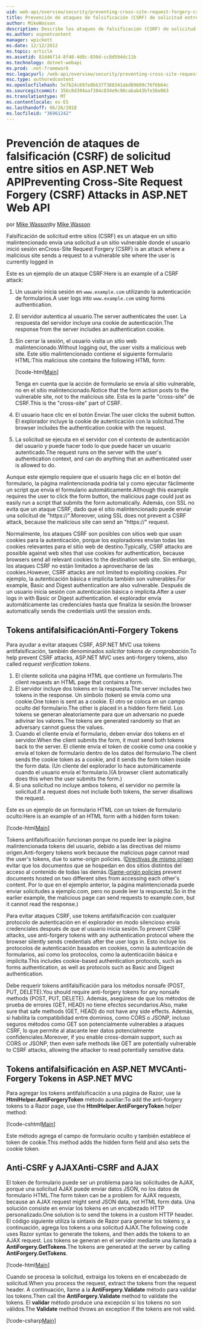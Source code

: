 ```yaml
---
uid: web-api/overview/security/preventing-cross-site-request-forgery-csrf-attacks
title: Prevención de ataques de falsificación (CSRF) de solicitud entre sitios en ASP.NET Web API | Documentos de Microsoft
author: MikeWasson
description: Describe los ataques de falsificación (CSRF) de solicitud entre sitios y cómo implementar medidas de anti-CSRF en ASP.NET Web API.
ms.author: aspnetcontent
manager: wpickett
ms.date: 12/12/2012
ms.topic: article
ms.assetid: 81d46f14-8f48-4d8c-830d-cc8d594dc11b
ms.technology: dotnet-webapi
ms.prod: .net-framework
msc.legacyurl: /web-api/overview/security/preventing-cross-site-request-forgery-csrf-attacks
msc.type: authoredcontent
ms.openlocfilehash: 5e7b24c697e0bb37f388341abd89609c76f6b64c
ms.sourcegitcommit: 356c8d394aaf384c834e9c90cabab43bfe36e063
ms.translationtype: MT
ms.contentlocale: es-ES
ms.lasthandoff: 06/26/2018
ms.locfileid: "36961242"
---
```

<a name="preventing-cross-site-request-forgery-csrf-attacks-in-aspnet-web-api"></a><span data-ttu-id="01235-103">Prevención de ataques de falsificación (CSRF) de solicitud entre sitios en ASP.NET Web API</span><span class="sxs-lookup"><span data-stu-id="01235-103">Preventing Cross-Site Request Forgery (CSRF) Attacks in ASP.NET Web API</span></span>
====================
<span data-ttu-id="01235-104">por [Mike Wasson](https://github.com/MikeWasson)</span><span class="sxs-lookup"><span data-stu-id="01235-104">by [Mike Wasson](https://github.com/MikeWasson)</span></span>

<span data-ttu-id="01235-105">Falsificación de solicitud entre sitios (CSRF) es un ataque en un sitio malintencionado envía una solicitud a un sitio vulnerable donde el usuario inició sesión en</span><span class="sxs-lookup"><span data-stu-id="01235-105">Cross-Site Request Forgery (CSRF) is an attack where a malicious site sends a request to a vulnerable site where the user is currently logged in</span></span>

<span data-ttu-id="01235-106">Este es un ejemplo de un ataque CSRF:</span><span class="sxs-lookup"><span data-stu-id="01235-106">Here is an example of a CSRF attack:</span></span>

1. <span data-ttu-id="01235-107">Un usuario inicia sesión en `www.example.com` utilizando la autenticación de formularios.</span><span class="sxs-lookup"><span data-stu-id="01235-107">A user logs into `www.example.com` using forms authentication.</span></span>
2. <span data-ttu-id="01235-108">El servidor autentica al usuario.</span><span class="sxs-lookup"><span data-stu-id="01235-108">The server authenticates the user.</span></span> <span data-ttu-id="01235-109">La respuesta del servidor incluye una cookie de autenticación.</span><span class="sxs-lookup"><span data-stu-id="01235-109">The response from the server includes an authentication cookie.</span></span>
3. <span data-ttu-id="01235-110">Sin cerrar la sesión, el usuario visita un sitio web malintencionado.</span><span class="sxs-lookup"><span data-stu-id="01235-110">Without logging out, the user visits a malicious web site.</span></span> <span data-ttu-id="01235-111">Este sitio malintencionado contiene el siguiente formulario HTML:</span><span class="sxs-lookup"><span data-stu-id="01235-111">This malicious site contains the following HTML form:</span></span> 

    [!code-html[Main](preventing-cross-site-request-forgery-csrf-attacks/samples/sample1.html)]

    <span data-ttu-id="01235-112">Tenga en cuenta que la acción de formulario se envía al sitio vulnerable, no en el sitio malintencionado.</span><span class="sxs-lookup"><span data-stu-id="01235-112">Notice that the form action posts to the vulnerable site, not to the malicious site.</span></span> <span data-ttu-id="01235-113">Esta es la parte "cross-site" de CSRF.</span><span class="sxs-lookup"><span data-stu-id="01235-113">This is the "cross-site" part of CSRF.</span></span>
4. <span data-ttu-id="01235-114">El usuario hace clic en el botón Enviar.</span><span class="sxs-lookup"><span data-stu-id="01235-114">The user clicks the submit button.</span></span> <span data-ttu-id="01235-115">El explorador incluye la cookie de autenticación con la solicitud.</span><span class="sxs-lookup"><span data-stu-id="01235-115">The browser includes the authentication cookie with the request.</span></span>
5. <span data-ttu-id="01235-116">La solicitud se ejecuta en el servidor con el contexto de autenticación del usuario y puede hacer todo lo que puede hacer un usuario autenticado.</span><span class="sxs-lookup"><span data-stu-id="01235-116">The request runs on the server with the user's authentication context, and can do anything that an authenticated user is allowed to do.</span></span>

<span data-ttu-id="01235-117">Aunque este ejemplo requiere que el usuario haga clic en el botón del formulario, la página malintencionada podría tal y como ejecutar fácilmente un script que envía el formulario automáticamente.</span><span class="sxs-lookup"><span data-stu-id="01235-117">Although this example requires the user to click the form button, the malicious page could just as easily run a script that submits the form automatically.</span></span> <span data-ttu-id="01235-118">Además, con SSL no evita que un ataque CSRF, dado que el sitio malintencionado puede enviar una solicitud de "https://".</span><span class="sxs-lookup"><span data-stu-id="01235-118">Moreover, using SSL does not prevent a CSRF attack, because the malicious site can send an "https://" request.</span></span>

<span data-ttu-id="01235-119">Normalmente, los ataques CSRF son posibles con sitios web que usan cookies para la autenticación, porque los exploradores envían todas las cookies relevantes para el sitio web de destino.</span><span class="sxs-lookup"><span data-stu-id="01235-119">Typically, CSRF attacks are possible against web sites that use cookies for authentication, because browsers send all relevant cookies to the destination web site.</span></span> <span data-ttu-id="01235-120">Sin embargo, los ataques CSRF no están limitados a aprovecharse de las cookies.</span><span class="sxs-lookup"><span data-stu-id="01235-120">However, CSRF attacks are not limited to exploiting cookies.</span></span> <span data-ttu-id="01235-121">Por ejemplo, la autenticación básica e implícita también son vulnerables.</span><span class="sxs-lookup"><span data-stu-id="01235-121">For example, Basic and Digest authentication are also vulnerable.</span></span> <span data-ttu-id="01235-122">Después de un usuario inicia sesión con autenticación básica o implícita.</span><span class="sxs-lookup"><span data-stu-id="01235-122">After a user logs in with Basic or Digest authentication.</span></span> <span data-ttu-id="01235-123">el explorador envía automáticamente las credenciales hasta que finaliza la sesión.</span><span class="sxs-lookup"><span data-stu-id="01235-123">the browser automatically sends the credentials until the session ends.</span></span>

## <a name="anti-forgery-tokens"></a><span data-ttu-id="01235-124">Tokens antifalsificación</span><span class="sxs-lookup"><span data-stu-id="01235-124">Anti-Forgery Tokens</span></span>

<span data-ttu-id="01235-125">Para ayudar a evitar ataques CSRF, ASP.NET MVC usa tokens antifalsificación, también denominados *solicitar tokens de comprobación*.</span><span class="sxs-lookup"><span data-stu-id="01235-125">To help prevent CSRF attacks, ASP.NET MVC uses anti-forgery tokens, also called *request verification tokens*.</span></span>

1. <span data-ttu-id="01235-126">El cliente solicita una página HTML que contiene un formulario.</span><span class="sxs-lookup"><span data-stu-id="01235-126">The client requests an HTML page that contains a form.</span></span>
2. <span data-ttu-id="01235-127">El servidor incluye dos tokens en la respuesta.</span><span class="sxs-lookup"><span data-stu-id="01235-127">The server includes two tokens in the response.</span></span> <span data-ttu-id="01235-128">Un símbolo (token) se envía como una cookie.</span><span class="sxs-lookup"><span data-stu-id="01235-128">One token is sent as a cookie.</span></span> <span data-ttu-id="01235-129">El otro se coloca en un campo oculto del formulario.</span><span class="sxs-lookup"><span data-stu-id="01235-129">The other is placed in a hidden form field.</span></span> <span data-ttu-id="01235-130">Los tokens se generan aleatoriamente para que un adversario no puede adivinar los valores.</span><span class="sxs-lookup"><span data-stu-id="01235-130">The tokens are generated randomly so that an adversary cannot guess the values.</span></span>
3. <span data-ttu-id="01235-131">Cuando el cliente envía el formulario, deben enviar dos tokens en el servidor.</span><span class="sxs-lookup"><span data-stu-id="01235-131">When the client submits the form, it must send both tokens back to the server.</span></span> <span data-ttu-id="01235-132">El cliente envía el token de cookie como una cookie y envía el token de formulario dentro de los datos del formulario.</span><span class="sxs-lookup"><span data-stu-id="01235-132">The client sends the cookie token as a cookie, and it sends the form token inside the form data.</span></span> <span data-ttu-id="01235-133">(Un cliente del explorador lo hace automáticamente cuando el usuario envía el formulario.)</span><span class="sxs-lookup"><span data-stu-id="01235-133">(A browser client automatically does this when the user submits the form.)</span></span>
4. <span data-ttu-id="01235-134">Si una solicitud no incluye ambos tokens, el servidor no permite la solicitud.</span><span class="sxs-lookup"><span data-stu-id="01235-134">If a request does not include both tokens, the server disallows the request.</span></span>

<span data-ttu-id="01235-135">Este es un ejemplo de un formulario HTML con un token de formulario oculto:</span><span class="sxs-lookup"><span data-stu-id="01235-135">Here is an example of an HTML form with a hidden form token:</span></span>

[!code-html[Main](preventing-cross-site-request-forgery-csrf-attacks/samples/sample2.html)]

<span data-ttu-id="01235-136">Tokens antifalsificación funcionan porque no puede leer la página malintencionada tokens del usuario, debido a las directivas del mismo origen.</span><span class="sxs-lookup"><span data-stu-id="01235-136">Anti-forgery tokens work because the malicious page cannot read the user's tokens, due to same-origin policies.</span></span> <span data-ttu-id="01235-137">([Directivas de mismo origen](http://www.w3.org/Security/wiki/Same_Origin_Policy) evitar que los documentos que se hospedan en dos sitios distintos del acceso al contenido de todas las demás.</span><span class="sxs-lookup"><span data-stu-id="01235-137">([Same-origin policies](http://www.w3.org/Security/wiki/Same_Origin_Policy) prevent documents hosted on two different sites from accessing each other's content.</span></span> <span data-ttu-id="01235-138">Por lo que en el ejemplo anterior, la página malintencionada puede enviar solicitudes a ejemplo.com, pero no puede leer la respuesta).</span><span class="sxs-lookup"><span data-stu-id="01235-138">So in the earlier example, the malicious page can send requests to example.com, but it cannot read the response.)</span></span>

<span data-ttu-id="01235-139">Para evitar ataques CSRF, use tokens antifalsificación con cualquier protocolo de autenticación en el explorador en modo silencioso envía credenciales después de que el usuario inicia sesión.</span><span class="sxs-lookup"><span data-stu-id="01235-139">To prevent CSRF attacks, use anti-forgery tokens with any authentication protocol where the browser silently sends credentials after the user logs in.</span></span> <span data-ttu-id="01235-140">Esto incluye los protocolos de autenticación basados en cookies, como la autenticación de formularios, así como los protocolos, como la autenticación básica e implícita.</span><span class="sxs-lookup"><span data-stu-id="01235-140">This includes cookie-based authentication protocols, such as forms authentication, as well as protocols such as Basic and Digest authentication.</span></span>

<span data-ttu-id="01235-141">Debe requerir tokens antifalsificación para los métodos nonsafe (POST, PUT, DELETE).</span><span class="sxs-lookup"><span data-stu-id="01235-141">You should require anti-forgery tokens for any nonsafe methods (POST, PUT, DELETE).</span></span> <span data-ttu-id="01235-142">Además, asegúrese de que los métodos de prueba de errores (GET, HEAD) no tiene efectos secundarios.</span><span class="sxs-lookup"><span data-stu-id="01235-142">Also, make sure that safe methods (GET, HEAD) do not have any side effects.</span></span> <span data-ttu-id="01235-143">Además, si habilita la compatibilidad entre dominios, como CORS o JSONP, incluso seguros métodos como GET son potencialmente vulnerables a ataques CSRF, lo que permite al atacante leer datos potencialmente confidenciales.</span><span class="sxs-lookup"><span data-stu-id="01235-143">Moreover, if you enable cross-domain support, such as CORS or JSONP, then even safe methods like GET are potentially vulnerable to CSRF attacks, allowing the attacker to read potentially sensitive data.</span></span>

## <a name="anti-forgery-tokens-in-aspnet-mvc"></a><span data-ttu-id="01235-144">Tokens antifalsificación en ASP.NET MVC</span><span class="sxs-lookup"><span data-stu-id="01235-144">Anti-Forgery Tokens in ASP.NET MVC</span></span>

<span data-ttu-id="01235-145">Para agregar los tokens antifalsificación a una página de Razor, use la **HtmlHelper.AntiForgeryToken** método auxiliar:</span><span class="sxs-lookup"><span data-stu-id="01235-145">To add the anti-forgery tokens to a Razor page, use the **HtmlHelper.AntiForgeryToken** helper method:</span></span>

[!code-cshtml[Main](preventing-cross-site-request-forgery-csrf-attacks/samples/sample3.cshtml)]

<span data-ttu-id="01235-146">Este método agrega el campo de formulario oculto y también establece el token de cookie.</span><span class="sxs-lookup"><span data-stu-id="01235-146">This method adds the hidden form field and also sets the cookie token.</span></span>

## <a name="anti-csrf-and-ajax"></a><span data-ttu-id="01235-147">Anti-CSRF y AJAX</span><span class="sxs-lookup"><span data-stu-id="01235-147">Anti-CSRF and AJAX</span></span>

<span data-ttu-id="01235-148">El token de formulario puede ser un problema para las solicitudes de AJAX, porque una solicitud AJAX puede enviar datos JSON, no los datos de formulario HTML.</span><span class="sxs-lookup"><span data-stu-id="01235-148">The form token can be a problem for AJAX requests, because an AJAX request might send JSON data, not HTML form data.</span></span> <span data-ttu-id="01235-149">Una solución consiste en enviar los tokens en un encabezado HTTP personalizado.</span><span class="sxs-lookup"><span data-stu-id="01235-149">One solution is to send the tokens in a custom HTTP header.</span></span> <span data-ttu-id="01235-150">El código siguiente utiliza la sintaxis de Razor para generar los tokens y, a continuación, agrega los tokens a una solicitud AJAX.</span><span class="sxs-lookup"><span data-stu-id="01235-150">The following code uses Razor syntax to generate the tokens, and then adds the tokens to an AJAX request.</span></span> <span data-ttu-id="01235-151">Los tokens se generan en el servidor mediante una llamada a **AntiForgery.GetTokens**.</span><span class="sxs-lookup"><span data-stu-id="01235-151">The tokens are generated at the server by calling **AntiForgery.GetTokens**.</span></span>

[!code-html[Main](preventing-cross-site-request-forgery-csrf-attacks/samples/sample4.html)]

<span data-ttu-id="01235-152">Cuando se procesa la solicitud, extraiga los tokens en el encabezado de solicitud.</span><span class="sxs-lookup"><span data-stu-id="01235-152">When you process the request, extract the tokens from the request header.</span></span> <span data-ttu-id="01235-153">A continuación, llame a la **AntiForgery.Validate** método para validar los tokens.</span><span class="sxs-lookup"><span data-stu-id="01235-153">Then call the **AntiForgery.Validate** method to validate the tokens.</span></span> <span data-ttu-id="01235-154">El **validar** método produce una excepción si los tokens no son válidos.</span><span class="sxs-lookup"><span data-stu-id="01235-154">The **Validate** method throws an exception if the tokens are not valid.</span></span>

[!code-csharp[Main](preventing-cross-site-request-forgery-csrf-attacks/samples/sample5.cs)]
